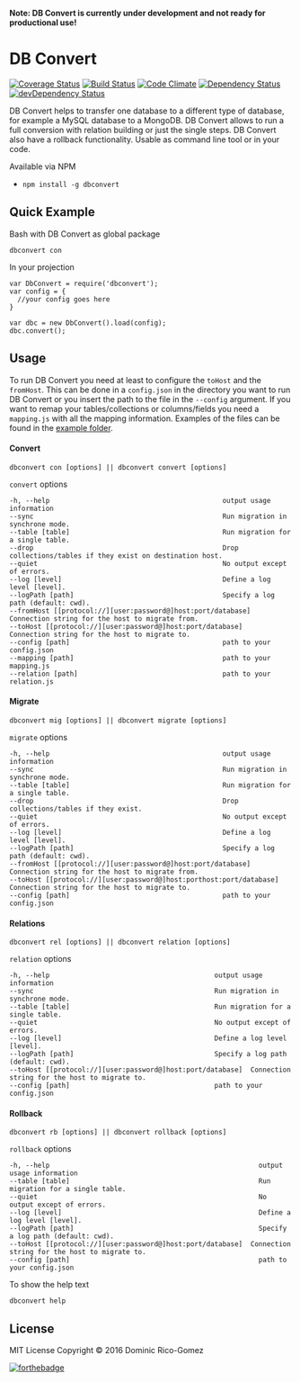 **Note: DB Convert is currently under development and not ready for productional use!**

# DB Convert

[![Coverage Status](https://coveralls.io/repos/github/dominicrico/dbconvert/badge.svg?branch=master)](https://coveralls.io/github/dominicrico/dbconvert?branch=master) [![Build Status](https://travis-ci.org/dominicrico/dbconvert.svg?branch=master)](https://travis-ci.org/dominicrico/dbconvert) [![Code Climate](https://codeclimate.com/github/dominicrico/dbconvert/badges/gpa.svg)](https://codeclimate.com/github/dominicrico/dbconvert) [![Dependency Status](https://david-dm.org/dominicrico/dbconvert.svg)](https://david-dm.org/dominicrico/dbconvert) [![devDependency
Status](https://david-dm.org/dominicrico/dbconvert/dev-status.svg)](https://david-dm.org/dominicrico/dbconvert#info=devDependencies)

DB Convert helps to transfer one database to a different type of database, for example a MySQL database to a MongoDB. DB Convert allows to run a full conversion with relation building or just the single steps. DB Convert also have a rollback functionality. Usable as command line tool or in your code.

Available via NPM
- `npm install -g dbconvert`

## Quick Example

Bash with DB Convert as global package
```
dbconvert con
```

In your projection
```
var DbConvert = require('dbconvert');
var config = {
  //your config goes here
}

var dbc = new DbConvert().load(config);
dbc.convert();
```

## Usage

To run DB Convert you need at least to configure the `toHost` and the `fromHost`. This can be done in a `config.json` in the directory you want to run DB Convert or you insert the path to the file in the `--config` argument. If you want to remap your tables/collections or columns/fields you need a `mapping.js` with all the mapping information. Examples of the files can be found in the [example folder](https://github.com/dominicrico/db-convert/tree/master/example).  

#### Convert
```
dbconvert con [options] || dbconvert convert [options]
```
`convert` options
```
-h, --help                                           output usage information
--sync                                               Run migration in synchrone mode.
--table [table]                                      Run migration for a single table.
--drop                                               Drop collections/tables if they exist on destination host.
--quiet                                              No output except of errors.
--log [level]                                        Define a log level [level].
--logPath [path]                                     Specify a log path (default: cwd).
--fromHost [[protocol://][user:password@]host:port/database]  Connection string for the host to migrate from.
--toHost [[protocol://][user:password@]host:port/database]    Connection string for the host to migrate to.
--config [path]                                      path to your config.json
--mapping [path]                                     path to your mapping.js
--relation [path]                                    path to your relation.js
```

#### Migrate
```
dbconvert mig [options] || dbconvert migrate [options]
```
`migrate` options
```
-h, --help                                           output usage information
--sync                                               Run migration in synchrone mode.
--table [table]                                      Run migration for a single table.
--drop                                               Drop collections/tables if they exist.
--quiet                                              No output except of errors.
--log [level]                                        Define a log level [level].
--logPath [path]                                     Specify a log path (default: cwd).
--fromHost [[protocol://][user:password@]host:port/database]  Connection string for the host to migrate from.
--toHost [[protocol://][user:password@]host:porthost:port/database]                 Connection string for the host to migrate to.
--config [path]                                      path to your config.json
```

#### Relations
```
dbconvert rel [options] || dbconvert relation [options]
```
`relation` options
```
-h, --help                                         output usage information
--sync                                             Run migration in synchrone mode.
--table [table]                                    Run migration for a single table.
--quiet                                            No output except of errors.
--log [level]                                      Define a log level [level].
--logPath [path]                                   Specify a log path (default: cwd).
--toHost [[protocol://][user:password@]host:port/database]  Connection string for the host to migrate to.
--config [path]                                    path to your config.json
```

#### Rollback
```
dbconvert rb [options] || dbconvert rollback [options]
```
`rollback` options
```
-h, --help                                                    output usage information
--table [table]                                               Run migration for a single table.
--quiet                                                       No output except of errors.
--log [level]                                                 Define a log level [level].
--logPath [path]                                              Specify a log path (default: cwd).
--toHost [[protocol://][user:password@]host:port/database]  Connection string for the host to migrate to.
--config [path]                                               path to your config.json
```

To show the help text
```
dbconvert help
```

## License

MIT License Copyright © 2016 Dominic Rico-Gomez

[![forthebadge](http://forthebadge.com/images/badges/built-with-love.svg)](http://forthebadge.com)
